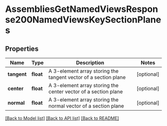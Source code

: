 # AssembliesGetNamedViewsResponse200NamedViewsKeySectionPlanes

## Properties
Name | Type | Description | Notes
------------ | ------------- | ------------- | -------------
**tangent** | **float** | A 3-element array storing the tangent vector of a section plane | [optional] 
**center** | **float** | A 3-element array storing the center vector of a section plane | [optional] 
**normal** | **float** | A 3-element array storing the normal vector of a section plane | [optional] 

[[Back to Model list]](../README.md#documentation-for-models) [[Back to API list]](../README.md#documentation-for-api-endpoints) [[Back to README]](../README.md)


